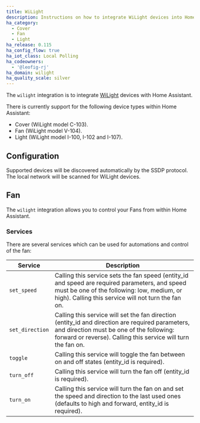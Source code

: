 ```yaml
---
title: WiLight
description: Instructions on how to integrate WiLight devices into Home Assistant.
ha_category:
  - Cover
  - Fan
  - Light
ha_release: 0.115
ha_config_flow: true
ha_iot_class: Local Polling
ha_codeowners:
  - '@leofig-rj'
ha_domain: wilight
ha_quality_scale: silver
---
```


The `wilight` integration is to integrate [WiLight](http://www.wilight.com.br) devices with Home Assistant.

There is currently support for the following device types within Home Assistant:

- Cover (WiLight model C-103).
- Fan (WiLight model V-104).
- Light (WiLight model I-100, I-102 and I-107).

## Configuration

Supported devices will be discovered automatically by the SSDP protocol. The local network will be scanned for WiLight devices.

## Fan

The `wilight` integration allows you to control your Fans from within Home Assistant.

### Services

There are several services which can be used for automations and control of the fan:

| Service | Description |
| --------- | ----------- |
| `set_speed` | Calling this service sets the fan speed (entity_id and speed are required parameters, and speed must be one of the following: low, medium, or high). Calling this service will not turn the fan on.
| `set_direction` | Calling this service will set the fan direction (entity_id and direction are required parameters, and direction must be one of the following: forward or reverse). Calling this service will turn the fan on.
| `toggle` | Calling this service will toggle the fan between on and off states (entity_id is required).
| `turn_off` | Calling this service will turn the fan off (entity_id is required).
| `turn_on` | Calling this service will turn the fan on and set the speed and direction to the last used ones (defaults to high and forward, entity_id is required).
